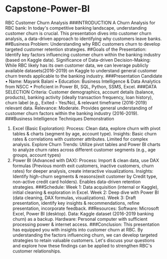 # Capstone-Power-BI
RBC Customer Churn Analysis
###INTRODUCTION
A Churn Analysis for RBC bank:
In today's competitive banking landscape, understanding customer churn is crucial. This presentation dives into customer churn analysis, a data-driven approach to identifying why customers leave banks.
##Business Problem:
Understanding why RBC customers churn to develop targeted customer retention strategies.
##Goals of the Presentation:
Identify key factors influencing customer churn within the banking industry (based on Kaggle data).
Significance of Data-driven Decision-Making: 
While RBC likely has its own customer data, we can leverage publicly available datasets(2016-2019) on Kaggle to understand general customer churn trends applicable to the banking industry.
###Presentation Candidate
•	Name: Mayank Balani
•	Education: Business Intelligence & Data Analytics from NSCC
•	Proficient in Power BI, SQL, Python, SSMS, Excel.
###DATA SELECTION
Criteria: Customer demographics, account details (balance, products), banking activity (ideally transaction frequency, loan history), churn label (e.g., Exited - Yes/No), & relevant timeframe (2016-2019) relevant data.
Relevance: Moderate. Provides general understanding of customer churn factors within the banking industry (2016-2019).
###Business Intelligence Techniques Demonstration
1. Excel (Basic Exploration):
Process: Clean data, explore churn with pivot tables & charts (segment by age, account type).
Insights: Basic churn rates & correlations with customer attributes. Limited for complex analysis.
Explore Churn Trends: Utilize pivot tables and Power BI charts to analyze churn rates across different customer segments (e.g., age groups, account types)
2. Power BI (Advanced with DAX):
Process: Import & clean data, use DAX formulas (Previous month exit customers, inactive customers, churn rates) for deeper analysis, create interactive visualizations.
Insights: Identify high-churn segments & reasons(exit customer by Credit type, non-active credit card holders). Enables data-driven retention strategies.
###Schedule:
Week 1: Data acquisition (internal or Kaggle), initial cleaning & exploration in Excel.
Week 2: Deep dive with Power BI (data cleaning, DAX formulas, visualizations).
Week 3: Draft presentation, identify key insights & recommendations, refine presentation, incorporate feedback.
##Resources:
Software: Microsoft Excel, Power BI (desktop).
Data: Kaggle dataset (2016-2019 banking churn) as a backup.
Hardware: Personal computer with sufficient processing power & internet access.
###Conclusion:
This presentation has equipped you with insights into customer churn at RBC. By understanding the factors influencing churn, we can develop targeted strategies to retain valuable customers. Let's discuss your questions and explore how these findings can be applied to strengthen RBC's customer relationships.


